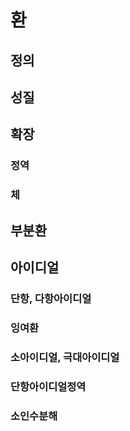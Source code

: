 <!---
title: "환"
category: Algebra
language: Korean
--->

# 환

## 정의

## 성질

## 확장

### 정역

### 체

## 부분환

## 아이디얼

### 단항, 다항아이디얼

### 잉여환

### 소아이디얼, 극대아이디얼

### 단항아이디얼정역

### 소인수분해

